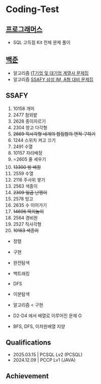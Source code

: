 # Coding-Test

## [프로그래머스](https://github.com/wogkr810/coding-test/tree/main/%ED%94%84%EB%A1%9C%EA%B7%B8%EB%9E%98%EB%A8%B8%EC%8A%A4)
- SQL 고득점 Kit 전체 문제 풀이

## [백준](https://www.acmicpc.net/)
- 알고리즘 [IT기업 및 대기업 계열사 문제집](https://www.acmicpc.net/workbook/view/8708)
- 알고리즘 [SSAFY 삼성 IM, A형 대비 문제집](https://www.acmicpc.net/group/workbook/22701/1)

## SSAFY
1. 10158 개미
2. 2477 참외밭
3. 2628 종이자르기
4. 2304 창고 다각형
5. ~~2669 직사각형 네개의 합집합의 면적 구하기~~
6. 1244 스위치 켜고 끄기
7. 2491 수열
8. 10157 자리배정
9. ⭐2605 줄 세우기
10. ~~13300 방 배정~~
11. 2559 수열
12. 2116 주사위 쌓기
13. 2563 색종이
14. ~~2309 일곱 난쟁이~~
15. 2578 빙고
16. 2635 수 이어가기
17. ~~14696 딱지놀이~~
18. 2564 경비원
19. 2527 직사각형
20. ~~10163 색종이~~

- 정렬
- 구현
- 완전탐색
- 백트래킹
- DFS
- 이분탐색

- 알고리즘 < 구현
- D2-D4 에서 배열로 이루어진 문제 O
- BFS, DFS, 이차원배열 지양 

## Qualifications
- 2025.03.15 | PCSQL Lv2 (PCSQL)
- 2024.12.09 | PCCP Lv1 (JAVA)

## Achievement
